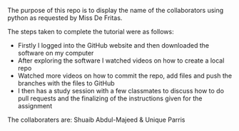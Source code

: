 The purpose of this repo is to display the name of the collaborators using python as requested by Miss De Fritas.

The steps taken to complete the tutorial were as follows:
  + Firstly I logged into the GitHub website and then downloaded the software on my computer
  + After exploring the software I watched videos on how to create a local repo
  + Watched more videos on how to commit the repo, add files and push the branches with the files to GitHub
  + I then has a study session with a few classmates to discuss how to do pull requests and the finalizing of the instructions given for the assignment

The collaboraters are:
Shuaib Abdul-Majeed & Unique Parris

